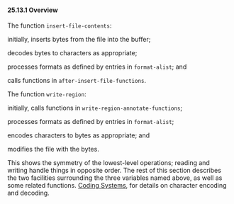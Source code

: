 

#### 25.13.1 Overview

The function `insert-file-contents`:

initially, inserts bytes from the file into the buffer;

decodes bytes to characters as appropriate;

processes formats as defined by entries in `format-alist`; and

calls functions in `after-insert-file-functions`.

The function `write-region`:

initially, calls functions in `write-region-annotate-functions`;

processes formats as defined by entries in `format-alist`;

encodes characters to bytes as appropriate; and

modifies the file with the bytes.

This shows the symmetry of the lowest-level operations; reading and writing handle things in opposite order. The rest of this section describes the two facilities surrounding the three variables named above, as well as some related functions. [Coding Systems](Coding-Systems.html), for details on character encoding and decoding.
